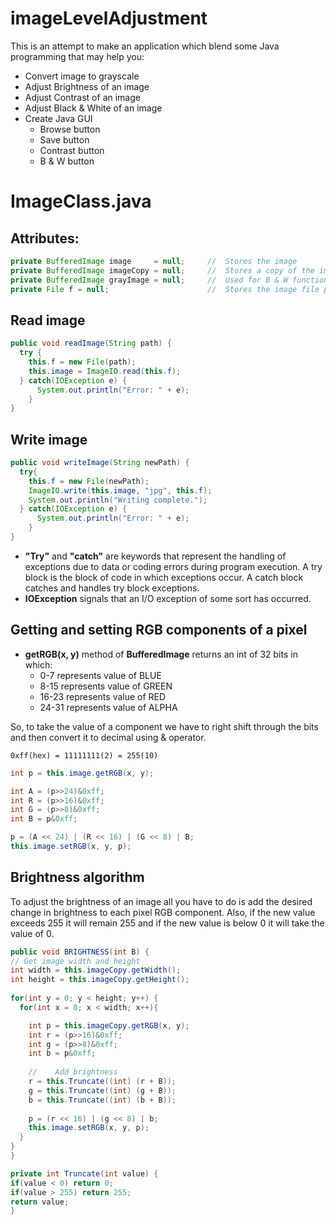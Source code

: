 # imageLevelAdjustment

This is an attempt to make an application which blend some Java programming that may help you:
  - Convert image to grayscale
  - Adjust Brightness of an image
  - Adjust Contrast of an image
  - Adjust Black & White of an image
  - Create Java GUI
    - Browse button
    - Save button
    - Contrast button
    - B & W button


# ImageClass.java

## Attributes:
```java
private BufferedImage image     = null;     //  Stores the image
private BufferedImage imageCopy = null;     //  Stores a copy of the image
private BufferedImage grayImage = null;     //  Used for B & W function
private File f = null;                      //  Stores the image file path
```
## Read image
```java
public void readImage(String path) {
  try {
    this.f = new File(path);
    this.image = ImageIO.read(this.f);
  } catch(IOException e) {
      System.out.println("Error: " + e);
    }
}
```
## Write image
```java
public void writeImage(String newPath) {
  try{
    this.f = new File(newPath);  
    ImageIO.write(this.image, "jpg", this.f);
    System.out.println("Writing complete.");
  } catch(IOException e) {
      System.out.println("Error: " + e);
    }
}
```
* **"Try"** and **"catch"** are keywords that represent the handling of exceptions due to data or coding errors during program execution. A try block is the block of code in which exceptions occur. A catch block catches and handles try block exceptions.
* **IOException** signals that an I/O exception of some sort has occurred.
## Getting and setting RGB components of a pixel
* **getRGB(x, y)** method of **BufferedImage** returns an int of 32 bits in which:
  - 0-7 represents value of BLUE
  - 8-15 represents value of GREEN
  - 16-23 represents value of RED
  - 24-31 represents value of ALPHA
  
So, to take the value of a component we have to right shift through the bits and then convert it to decimal using & operator.
```
0xff(hex) = 11111111(2) = 255(10)
```
```java
int p = this.image.getRGB(x, y);

int A = (p>>24)&0xff;
int R = (p>>16)&0xff;
int G = (p>>8)&0xff;
int B = p&0xff;

p = (A << 24) | (R << 16) | (G << 8) | B;
this.image.setRGB(x, y, p);
```
## Brightness algorithm
  To adjust the brightness of an image all you have to do is add the desired change in brightness to each pixel RGB component. Also, if the new value exceeds 255 it will remain 255 and if the new value is below 0 it will take the value of 0.
  ```java
public void BRIGHTNESS(int B) {
  // Get image width and height
  int width = this.imageCopy.getWidth();
  int height = this.imageCopy.getHeight();
		
  for(int y = 0; y < height; y++) {
    for(int x = 0; x < width; x++){
  
      int p = this.imageCopy.getRGB(x, y);
      int r = (p>>16)&0xff;
      int g = (p>>8)&0xff;
      int b = p&0xff;
				
      //	Add brightness
      r = this.Truncate((int) (r + B));
      g = this.Truncate((int) (g + B));
      b = this.Truncate((int) (b + B));
	
      p = (r << 16) | (g << 8) | b;
      this.image.setRGB(x, y, p);
    }
  }
}

private int Truncate(int value) {
  if(value < 0) return 0;
  if(value > 255) return 255;
  return value;
}
```

